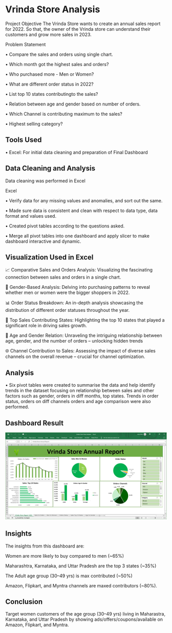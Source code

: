 
# Vrinda Store Analysis

Project Objective
The Vrinda Store wants to create an annual sales report for 2022. So that, the owner of the Vrinda store can understand their customers and grow more sales in 2023.






Problem Statement


 •	Compare the sales and orders using single chart.

•	Which month got the highest sales and orders?

•	Who purchased more - Men or Women?

•	What are different order status in 2022?

•	List top 10 states contributingto the sales?

•	Relation between age and gender based on number of orders.

•	Which Channel is contributing maximum to the sales?

•	Highest selling category?

## Tools Used



•	Excel: For initial data cleaning and preparation of Final Dashboard





## Data Cleaning and Analysis

Data cleaning was performed in Excel

Excel

•	Verify data for any missing values and anomalies, and sort out the same.

•	Made sure data is consistent and clean with respect to data type, data format and values used.

•	Created pivot tables according to the questions asked.

•	Merge all pivot tables into one dashboard and apply slicer to make dashboard interactive and dynamic.





## Visualization Used in Excel


📈 Comparative Sales and Orders Analysis: Visualizing the fascinating connection between sales and orders in a single chart.

🚻 Gender-Based Analysis: Delving into purchasing patterns to reveal whether men or women were the bigger shoppers in 2022.

📊 Order Status Breakdown: An in-depth analysis showcasing the distribution of different order statuses throughout the year.

🏢 Top Sales Contributing States: Highlighting the top 10 states that played a significant role in driving sales growth.

👥 Age and Gender Relation: Unraveling the intriguing relationship between age, gender, and the number of orders – unlocking hidden trends

🌐 Channel Contribution to Sales: Assessing the impact of diverse sales channels on the overall revenue – crucial for channel optimization.












##  Analysis

•	Six pivot tables were created to summarise the data and help identify trends in the dataset focusing on relationship between sales and other factors such as gender, orders in diff months, top states. Trends in order status, orders on diff channels orders and age comparison were also performed.

## Dashboard Result

![App Screenshot](https://github.com/vinayybetha/Virnda-Store-Analysis/blob/main/Vrinda%20Store%20Dashboard.PNG?raw=true)






## Insights


The insights from this dashboard are:

Women are more likely to buy compared to men (~65%)

Maharashtra, Karnataka, and Uttar Pradesh are the top 3 states (~35%)

The Adult age group (30–49 yrs) is max contributed (~50%)

Amazon, Flipkart, and Myntra channels are maxed contributors (~80%).


## Conclusion


Target women customers of the age group (30–49 yrs) living in Maharastra, Karnataka, and Uttar Pradesh by showing ads/offers/coupons/available on Amazon, Flipkart, and Myntra.

